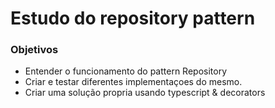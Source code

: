 # Estudo do repository pattern

### Objetivos

- Entender o funcionamento do pattern Repository
- Criar e testar diferentes implementaçoes do mesmo.
- Criar uma solução propria usando typescript & decorators